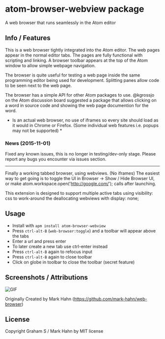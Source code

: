 # atom-browser-webview package

A web browser that runs seamlessly in the Atom editor

## Info / Features

This is a web browser tightly integrated into the Atom editor.  The web pages appear in the normal editor tabs.  The pages are fully functional with scripting and linking. A browser toolbar appears at the top of the Atom window to allow simple webpage navigation.

The browser is quite useful for testing a web page inside the same programming editor being used for development.  Splitting panes allow code to be seen next to the web page.

The browser has a simple API for other Atom packages to use. @kgrossjo on the Atom discussion board suggested a package that allows clicking on a word in source code and showing the web page documention for the word.

* Is an actual web browser, no use of iframes so every site should load as it would in Chrome or Firefox. (Some individual web features i.e. popups may not be supported) *

### News (2015-11-01)

Fixed any known issues, this is no longer in testing/dev-only stage. Please report any bugs you encounter via issues section.

---

Finally a working tabbed browser, using webviews. (No iframes) The easiest way to get going is to toggle the UI in Browser -> Show / Hide Browser UI, or make atom.workspace.open('http://google.com/'); calls after launching.

This extension is designed to support multiple active tabs using visibility: css to work-around the deallocating webviews with display: none;

## Usage

- Install with `apm install atom-browser-webview`
- Press `ctrl-alt-B` (`web-browser:toggle`) and a toolbar will appear above the tabs
- Enter a url and press enter
- To later create a new tab use ctrl-enter instead
- Press `ctrl-alt-B` again to refocus input
- Press `ctrl-alt-B` again to close toolbar
- Click on globe in toolbar to close the toolbar (secret feature)

## Screenshots / Attributions

![GIF](https://github.com/coalition-of-code/atom-browser-webview/blob/master/screenshots/browser.gif?raw=true)

Originally Created by Mark Hahn (https://github.com/mark-hahn/web-browser)

## License

Copyright Graham S / Mark Hahn by MIT license
